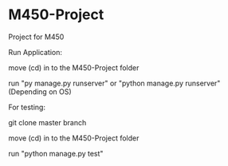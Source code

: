 # M450-Project
Project for M450


Run Application:

move (cd) in to the M450-Project folder

run "py manage.py runserver" or "python manage.py runserver" (Depending on OS)


For testing:

git clone master branch

move (cd) in to the M450-Project folder

run "python manage.py test"
